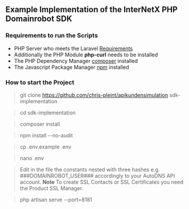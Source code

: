 ## Example Implementation of the InterNetX PHP Domainrobot SDK

### Requirements to run the Scripts

* PHP Server who meets the Laravel [Requirements](https://laravel.com/docs/master/installation)
* Additionally the PHP Module **php-curl** needs to be installed
* The PHP Dependency Manager [composer](https://getcomposer.org/) installed
* The Javascript Package Manager [npm](https://www.npmjs.com/) installed

### How to start the Project

> git clone https://github.com/chris-pleint/apikundensimulation sdk-implementation

> cd sdk-implementation

> composer install

> npm install --no-audit

> cp .env.example .env

> nano .env

> Edit in the file the constants nested with three hashes e.g. ###DOMAINROBOT_USER### accordingly to your AutoDNS API account. **Note** To create SSL Contacts or SSL Certificates you need the Product SSL Manager.

> php artisan serve --port=8181

> 